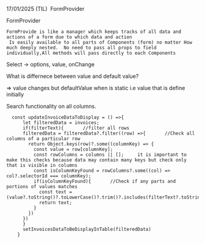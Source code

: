 17/01/2025 (TIL)  FormProvider 

FormProvider  

```
FormProvide is like a manager which keeps tracks of all data and actions of a form due to which data and action
 Is easily available to all parts of Components (form) no matter How much deeply nested.  No need to pass all props to field individually,All methods will pass directly to each Components   
```


Select -> options, value, onChange    

What is differnece between value and default value?


=>
value changes but defaultValue when is static i.e value that is define initially

Search functionality on all columns. 

```
  const updateInvoiceDataToDisplay = () =>{ 	
      let filteredData = invoices;
      if(filterText){       //filter all rows
      filteredData = filteredData?.filter((row) =>{       //Check all columns of a particular row
        return Object.keys(row)?.some((columnKey) => {
          const value = row[columnKey];
          const rowColumns = columns || [];  	it is important to make this checks because data may contain many keys but check only that is visible in columns
          const isColumnKeyFound = rowColumns?.some((col) => col?.selectorId === columnKey);
          if(isColumnKeyFound){       //Check if any parts and portions of values matches
            const text =  (value?.toString()?.toLowerCase()?.trim()?.includes(filterText?.toString()?.toLowerCase()?.trim()));
            return text;
          }
        })
      })
      }
      setInvoicesDataToBeDisplayInTable(filteredData)
    }

```
